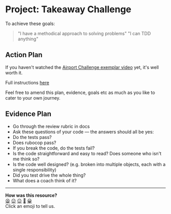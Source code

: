 # Project: Takeaway Challenge
To achieve these goals:
  > "I have a methodical approach to solving problems"
  > "I can TDD anything"

## Action Plan
If you haven't watched the [Airport Challenge exemplar video](https://www.youtube.com/watch?v=Vg0cFVLH_EM) yet, it's well worth it.

Full instructions [here](https://github.com/makersacademy/takeaway-challenge)

Feel free to amend this plan, evidence, goals etc as much as you like to cater to your own journey.

## Evidence Plan
- Go through the review rubric in docs
- Ask these questions of your code — the answers should all be yes:
- Do the tests pass?
- Does rubocop pass?
- If you break the code, do the tests fail?
- Is the code straightforward and easy to read? Does someone who isn't me think so?
- Is the code well designed? (e.g. broken into multiple objects, each with a single responsibility)
- Did you test drive the whole thing?
- What does a coach think of it?

<!-- BEGIN GENERATED SECTION DO NOT EDIT -->

---

**How was this resource?**  
[😫](https://airtable.com/shrUJ3t7KLMqVRFKR?prefill_Repository=course&prefill_File=tagging/takeaway.md&prefill_Sentiment=😫) [😕](https://airtable.com/shrUJ3t7KLMqVRFKR?prefill_Repository=course&prefill_File=tagging/takeaway.md&prefill_Sentiment=😕) [😐](https://airtable.com/shrUJ3t7KLMqVRFKR?prefill_Repository=course&prefill_File=tagging/takeaway.md&prefill_Sentiment=😐) [🙂](https://airtable.com/shrUJ3t7KLMqVRFKR?prefill_Repository=course&prefill_File=tagging/takeaway.md&prefill_Sentiment=🙂) [😀](https://airtable.com/shrUJ3t7KLMqVRFKR?prefill_Repository=course&prefill_File=tagging/takeaway.md&prefill_Sentiment=😀)  
Click an emoji to tell us.

<!-- END GENERATED SECTION DO NOT EDIT -->
